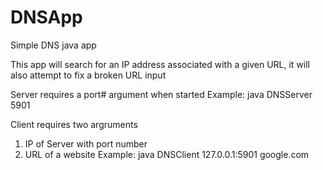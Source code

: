 # DNSApp
Simple DNS java app

This app will search for an IP address associated with a given URL,
it will also attempt to fix a broken URL input

Server requires a port# argument when started 
Example: java DNSServer 5901

Client requires two argruments
1. IP of Server with port number 
2. URL of a website
Example: java DNSClient 127.0.0.1:5901 google.com
